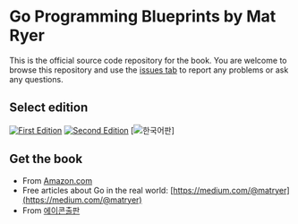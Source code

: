 # Go Programming Blueprints by Mat Ryer

This is the official source code repository for the book. You are welcome to browse this repository and use the [issues tab](https://github.com/matryer/goblueprints/issues) to report any problems or ask any questions.

## Select edition

[![First Edition](https://raw.githubusercontent.com/matryer/goblueprints/master/artwork/bookcover-small.jpg)](README-1st.md) [![Second Edition](https://raw.githubusercontent.com/matryer/goblueprints/master/artwork/bookcover-2nd-small.png)](README-2nd.md)
[![한국어판](http://llun.com/v3/img/x9791161750323.jpg)]

## Get the book

  * From [Amazon.com](https://www.amazon.co.uk/s/ref=nb_sb_noss_2?url=search-alias%3Daps&field-keywords=go+programming+blueprints) 
  * Free articles about Go in the real world: [https://medium.com/@matryer](https://medium.com/@matryer)
  * From [에이콘출판](http://www.acornpub.co.kr/book/go-blueprints-2) 
